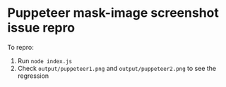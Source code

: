 # Puppeteer mask-image screenshot issue repro

To repro:
1. Run `node index.js`
2. Check `output/puppeteer1.png` and `output/puppeteer2.png` to see the regression
